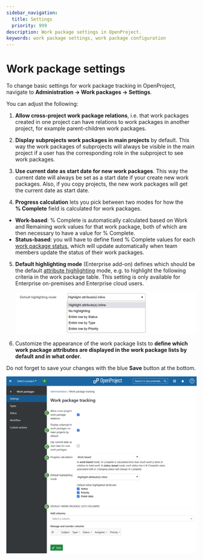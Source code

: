 ```yaml
---
sidebar_navigation:
  title: Settings
  priority: 999
description: Work package settings in OpenProject.
keywords: work package settings, work package configuration
---
```

# Work package settings

To change basic settings for work package tracking in OpenProject, navigate to **Administration → Work packages → Settings**.

You can adjust the following:

1. **Allow cross-project work package relations**, i.e. that work packages created in one project can have relations to work packages in another project, for example parent-children work packages.

2. **Display subprojects work packages in main projects** by default. This way the work packages of subprojects will always be visible in the main project if a user has the corresponding role in the subproject to see work packages.

3. **Use current date as start date for new work packages**. This way the current date will always be set as a start date if your create new work packages. Also, if you copy projects, the new work packages will get the current date as start date.

4. **Progress calculation** lets you pick between two modes for how the **%&nbsp;Complete** field is calculated for work packages.
  - **Work-based**: %&nbsp;Complete is automatically calculated based on Work and Remaining work values for that work package, both of which are then necessary to have a value for %&nbsp;Complete.
  - **Status-based**: you will have to define fixed %&nbsp;Complete values for each [work package status](../work-package-status), which will update automatically when team members update the status of their work packages.

5. **Default highlighting mode** (Enterprise add-on) defines which should be the default [attribute highlighting](../../../user-guide/work-packages/work-package-table-configuration/#attribute-highlighting-enterprise-add-on) mode, e.g. to highlight the following criteria in the work package table. This setting is only available for Enterprise on-premises and Enterprise cloud users.

   ![default highlighting mode](openproject_system_guide_default_highlighting_mode.png)

6. Customize the appearance of the work package lists to **define which work package attributes are displayed in the work package lists by default and in what order**.

Do not forget to save your changes with the blue **Save** button at the bottom.

![work-package-settings-administration](openproject_system_guide_work_package_settings.png)
